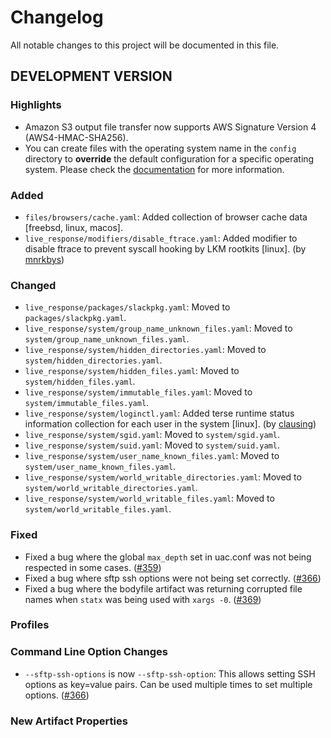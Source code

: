 # Changelog

All notable changes to this project will be documented in this file.  

## DEVELOPMENT VERSION

### Highlights

- Amazon S3 output file transfer now supports AWS Signature Version 4 (AWS4-HMAC-SHA256).
- You can create files with the operating system name in the `config` directory to **override** the default configuration for a specific operating system. Please check the [documentation](https://tclahr.github.io/uac-docs/config_file/) for more information.

### Added

- `files/browsers/cache.yaml`: Added collection of browser cache data [freebsd, linux, macos].
- `live_response/modifiers/disable_ftrace.yaml`: Added modifier to disable ftrace to prevent syscall hooking by LKM rootkits [linux]. (by [mnrkbys](https://github.com/mnrkbys))

### Changed

- `live_response/packages/slackpkg.yaml`: Moved to `packages/slackpkg.yaml`.
- `live_response/system/group_name_unknown_files.yaml`: Moved to `system/group_name_unknown_files.yaml`.
- `live_response/system/hidden_directories.yaml`: Moved to `system/hidden_directories.yaml`.
- `live_response/system/hidden_files.yaml`: Moved to `system/hidden_files.yaml`.
- `live_response/system/immutable_files.yaml`: Moved to `system/immutable_files.yaml`.
- `live_response/system/loginctl.yaml`: Added terse runtime status information collection for each user in the system [linux]. (by [clausing](https://github.com/clausing))
- `live_response/system/sgid.yaml`: Moved to `system/sgid.yaml`.
- `live_response/system/suid.yaml`: Moved to `system/suid.yaml`.
- `live_response/system/user_name_known_files.yaml`: Moved to `system/user_name_known_files.yaml`.
- `live_response/system/world_writable_directories.yaml`: Moved to `system/world_writable_directories.yaml`.
- `live_response/system/world_writable_files.yaml`: Moved to `system/world_writable_files.yaml`.

### Fixed

- Fixed a bug where the global `max_depth` set in uac.conf was not being respected in some cases. ([#359](https://github.com/tclahr/uac/issues/359))
- Fixed a bug where sftp ssh options were not being set correctly. ([#366](https://github.com/tclahr/uac/issues/366))
- Fixed a bug where the bodyfile artifact was returning corrupted file names when `statx` was being used with `xargs -0`. ([#369](https://github.com/tclahr/uac/issues/369))

### Profiles

### Command Line Option Changes

- `--sftp-ssh-options` is now `--sftp-ssh-option`: This allows setting SSH options as key=value pairs. Can be used multiple times to set multiple options. ([#366](https://github.com/tclahr/uac/issues/366))

### New Artifact Properties
